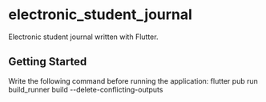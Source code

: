 # electronic_student_journal

Electronic student journal written with Flutter.

## Getting Started

Write the following command before running the application:
flutter pub run build_runner build --delete-conflicting-outputs
